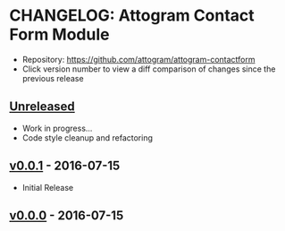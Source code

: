 # CHANGELOG: Attogram Contact Form Module

- Repository: https://github.com/attogram/attogram-contactform
- Click version number to view a diff comparison of changes since the previous release

## [Unreleased](https://github.com/attogram/attogram-contactform/compare/v0.0.1...HEAD)

- Work in progress...
- Code style cleanup and refactoring

## [v0.0.1](https://github.com/attogram/attogram-contactform/compare/a45b633...v0.0.1) - 2016-07-15

- Initial Release

## [v0.0.0](https://github.com/attogram/attogram-contactform/tree/a45b633) - 2016-07-15
